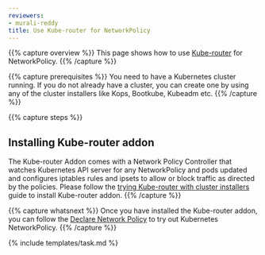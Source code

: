 ```yaml
---
reviewers:
- murali-reddy
title: Use Kube-router for NetworkPolicy
---
```


{{% capture overview %}}
This page shows how to use [Kube-router](https://github.com/cloudnativelabs/kube-router) for NetworkPolicy.
{{% /capture %}}

{{% capture prerequisites %}}
You need to have a Kubernetes cluster running. If you do not already have a cluster, you can create one by using any of the cluster installers like Kops, Bootkube, Kubeadm etc.
{{% /capture %}}

{{% capture steps %}}
## Installing Kube-router addon
The Kube-router Addon comes with a Network Policy Controller that watches Kubernetes API server for any NetworkPolicy and pods updated and configures iptables rules and ipsets to allow or block traffic as directed by the policies. Please follow the [trying Kube-router with cluster installers](https://github.com/cloudnativelabs/kube-router/tree/master/Documentation#try-kube-router-with-cluster-installers) guide to install Kube-router addon.
{{% /capture %}}

{{% capture whatsnext %}}
Once you have installed the Kube-router addon, you can follow the [Declare Network Policy](/docs/tasks/administer-cluster/declare-network-policy/) to try out Kubernetes NetworkPolicy.
{{% /capture %}}

{% include templates/task.md %}
